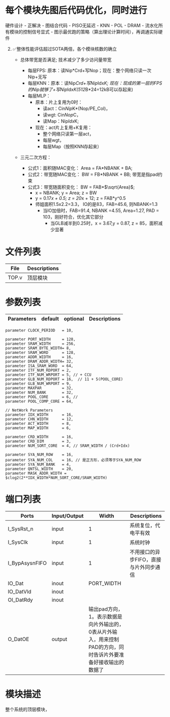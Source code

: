 # 每个模块先图后代码优化，同时进行
硬件设计
    - 正解决
        - 图结合代码
            - PISO无延迟
            - KNN
            - POL
            - DRAM
        - 流水化所有模块的控制信号显式
        - 图示最优跑的策略（算出理论计算时间），再调通实际硬件


2. :white_check_mark:整体性能评估超过SOTA两倍，各个模块核数的确立
    - 总体带宽是否满足; 技术减少了多少访问量带宽
        - 每层FPS: 原本：读Nip*Crd+写Nop；现在：整个网络只读一次Nip+无写
        - 每层KNN：原本：读Nip*Crd+写Nip*Idx*K; 现在：现成的第一层的FPS的Nip就够了+写Nip*Idx*K(512*B*24=12kB可以存起来)
        - 每层MLP：
            - 原本：片上复用为0时：
                - 读act：Cin*Nip*K*(Nop/PE_Col)，
                - 读wgt: Cin*Nop*C，
                - 读Map：Nip*Idx*K; 
            - 现在：act片上复用+K复用：
                - 整个网络只读第一层act，
                - 每层wgt，
                - 每层Map（按照KNN存起来）

    - 三元二次方程：
        - 公式1：面积随MAC变化：    Area = FA*NBANK + BA;
        - 公式2：带宽随MAC变化：    BW   = FB*NBANK + BB; 带宽是指pad约束
        - 公式3：带宽随面积变化：   BW = FAB*$\sqrt{Area}$; 
            - x = NBANK; y = Area; z = BW
            - y = 0.17*x + 0.5; z = 20*x + 12; z = FAB*y^0.5
            - 师姐面积1.5x2.2=3.3， IO的是83，FAB=45.6, 则NBANK=1.3
                - 当IO加倍时，FAB=91.4, NBANK =4.55, Area=1.27, PAD = 103，刚好符合，优化其它部分
                    - 当GLB减半到0.25时，x = 3.67,y = 0.87, z = 85，面积减少显著

# 文件列表
| File | Descriptions |
| ---- | ---- |
| TOP.v | 顶层模块 |


# 参数列表
| Parameters | default | optional | Descriptions |
| ---- | ---- | ---- | ---- |
    parameter CLOCK_PERIOD   = 10,

    parameter PORT_WIDTH     = 128,
    parameter SRAM_WIDTH     = 256,
    parameter SRAM_BYTE_WIDTH= 8,
    parameter SRAM_WORD      = 128,
    parameter ADDR_WIDTH     = 16,
    parameter DRAM_ADDR_WIDTH= 32,  
    parameter ISA_SRAM_WORD  = 64,
    parameter ITF_NUM_RDPORT = 2,  
    parameter ITF_NUM_WRPORT = 5, // + CCU
    parameter GLB_NUM_RDPORT = 16,  // 11 + 5(POOL_CORE)
    parameter GLB_NUM_WRPORT = 9, 
    parameter MAXPAR         = 32,
    parameter NUM_BANK       = 32,
    parameter POOL_CORE      = 6, // 
    parameter POOL_COMP_CORE = 64, 

    // NetWork Parameters
    parameter IDX_WIDTH      = 16,
    parameter CHN_WIDTH      = 12,
    parameter ACT_WIDTH      = 8,
    parameter MAP_WIDTH      = 6,

    parameter CRD_WIDTH      = 16,   
    parameter CRD_DIM        = 3,   
    parameter NUM_SORT_CORE  = 4, // SRAM_WIDTH / (Crd+Idx)

    parameter SYA_NUM_ROW    = 16,
    parameter SYA_NUM_COL    = 16, // 是正方形，必须等于SYA_NUM_ROW
    parameter SYA_NUM_BANK   = 4,
    parameter QNTSL_WIDTH    = 20,
    parameter MASK_ADDR_WIDTH = $clog2(2**IDX_WIDTH*NUM_SORT_CORE/SRAM_WIDTH)



# 端口列表
| Ports | Input/Output | Width | Descriptions |
| ---- | ---- | ---- | ---- |
| I_SysRst_n            | input | 1 | 系统复位，代电平有效 |
| I_SysClk              | input | 1 | 系统时钟 |
| I_BypAsysnFIFO        | input | 1 | 不用接口的异步FIFO，直接与片外同步通信 |
| IO_Dat                | inout | PORT_WIDTH |  |
| IO_DatVld             | inout |
| OI_DatRdy             | inout |
| O_DatOE               | output| 输出pad方向，1。表示数据是向片外输出的，0表从片外输入，用来控制PAD的方向，同时告诉片外要准备好接收输出的数据了 |


# 模块描述
整个系统的顶层模块，
